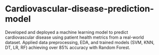 # Cardiovascular-disease-prediction-model
Developed and deployed a machine learning model to predict cardiovascular disease using patient health metrics from a real-world dataset. Applied data preprocessing, EDA, and trained models (SVM, KNN, DT, LR, RF) achieving over 85% accuracy with Random Forest.
